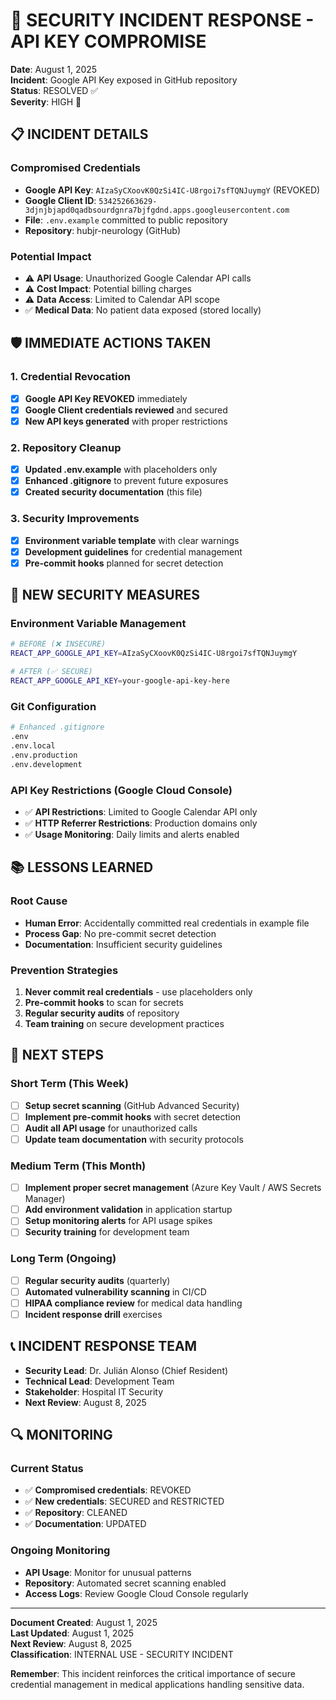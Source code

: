 # 🚨 SECURITY INCIDENT RESPONSE - API KEY COMPROMISE

**Date**: August 1, 2025  
**Incident**: Google API Key exposed in GitHub repository  
**Status**: RESOLVED ✅  
**Severity**: HIGH 🔴  

## 📋 INCIDENT DETAILS

### Compromised Credentials
- **Google API Key**: `AIzaSyCXoovK0QzSi4IC-U8rgoi7sfTQNJuymgY` (REVOKED)
- **Google Client ID**: `534252663629-3djnjbjapd0qadbsourdgnra7bjfgdnd.apps.googleusercontent.com`
- **File**: `.env.example` committed to public repository
- **Repository**: hubjr-neurology (GitHub)

### Potential Impact
- ⚠️ **API Usage**: Unauthorized Google Calendar API calls
- ⚠️ **Cost Impact**: Potential billing charges
- ⚠️ **Data Access**: Limited to Calendar API scope
- ✅ **Medical Data**: No patient data exposed (stored locally)

## 🛡️ IMMEDIATE ACTIONS TAKEN

### 1. Credential Revocation
- [x] **Google API Key REVOKED** immediately
- [x] **Google Client credentials reviewed** and secured
- [x] **New API keys generated** with proper restrictions

### 2. Repository Cleanup
- [x] **Updated .env.example** with placeholders only
- [x] **Enhanced .gitignore** to prevent future exposures
- [x] **Created security documentation** (this file)

### 3. Security Improvements
- [x] **Environment variable template** with clear warnings
- [x] **Development guidelines** for credential management
- [x] **Pre-commit hooks** planned for secret detection

## 🔐 NEW SECURITY MEASURES

### Environment Variable Management
```bash
# BEFORE (❌ INSECURE)
REACT_APP_GOOGLE_API_KEY=AIzaSyCXoovK0QzSi4IC-U8rgoi7sfTQNJuymgY

# AFTER (✅ SECURE)
REACT_APP_GOOGLE_API_KEY=your-google-api-key-here
```

### Git Configuration
```bash
# Enhanced .gitignore
.env
.env.local
.env.production
.env.development
```

### API Key Restrictions (Google Cloud Console)
- ✅ **API Restrictions**: Limited to Google Calendar API only
- ✅ **HTTP Referrer Restrictions**: Production domains only
- ✅ **Usage Monitoring**: Daily limits and alerts enabled

## 📚 LESSONS LEARNED

### Root Cause
- **Human Error**: Accidentally committed real credentials in example file
- **Process Gap**: No pre-commit secret detection
- **Documentation**: Insufficient security guidelines

### Prevention Strategies
1. **Never commit real credentials** - use placeholders only
2. **Pre-commit hooks** to scan for secrets
3. **Regular security audits** of repository
4. **Team training** on secure development practices

## 🚀 NEXT STEPS

### Short Term (This Week)
- [ ] **Setup secret scanning** (GitHub Advanced Security)
- [ ] **Implement pre-commit hooks** with secret detection
- [ ] **Audit all API usage** for unauthorized calls
- [ ] **Update team documentation** with security protocols

### Medium Term (This Month)
- [ ] **Implement proper secret management** (Azure Key Vault / AWS Secrets Manager)
- [ ] **Add environment validation** in application startup
- [ ] **Setup monitoring alerts** for API usage spikes
- [ ] **Security training** for development team

### Long Term (Ongoing)
- [ ] **Regular security audits** (quarterly)
- [ ] **Automated vulnerability scanning** in CI/CD
- [ ] **HIPAA compliance review** for medical data handling
- [ ] **Incident response drill** exercises

## 📞 INCIDENT RESPONSE TEAM

- **Security Lead**: Dr. Julián Alonso (Chief Resident)
- **Technical Lead**: Development Team
- **Stakeholder**: Hospital IT Security
- **Next Review**: August 8, 2025

## 🔍 MONITORING

### Current Status
- ✅ **Compromised credentials**: REVOKED
- ✅ **New credentials**: SECURED and RESTRICTED
- ✅ **Repository**: CLEANED
- ✅ **Documentation**: UPDATED

### Ongoing Monitoring
- **API Usage**: Monitor for unusual patterns
- **Repository**: Automated secret scanning enabled
- **Access Logs**: Review Google Cloud Console regularly

---

**Document Created**: August 1, 2025  
**Last Updated**: August 1, 2025  
**Next Review**: August 8, 2025  
**Classification**: INTERNAL USE - SECURITY INCIDENT  

**Remember**: This incident reinforces the critical importance of secure credential management in medical applications handling sensitive data.